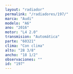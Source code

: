 ```yaml
---
layout: "radiador"
permalink: "/radiadores/197/"
marca: "Audi"
modelo: "A6"
ano: "2016"
motor: "L4 2.0"
transmision: "Automática"
parte: "60321"
clima: "Con clima"
alto: "28 3/8"
ancho: "18 1/2"
observaciones: ""
id: "197"
---
```


